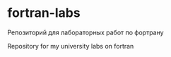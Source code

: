 # fortran-labs
Репозиторий для лабораторных работ по фортрану

Repository for my university labs on fortran
